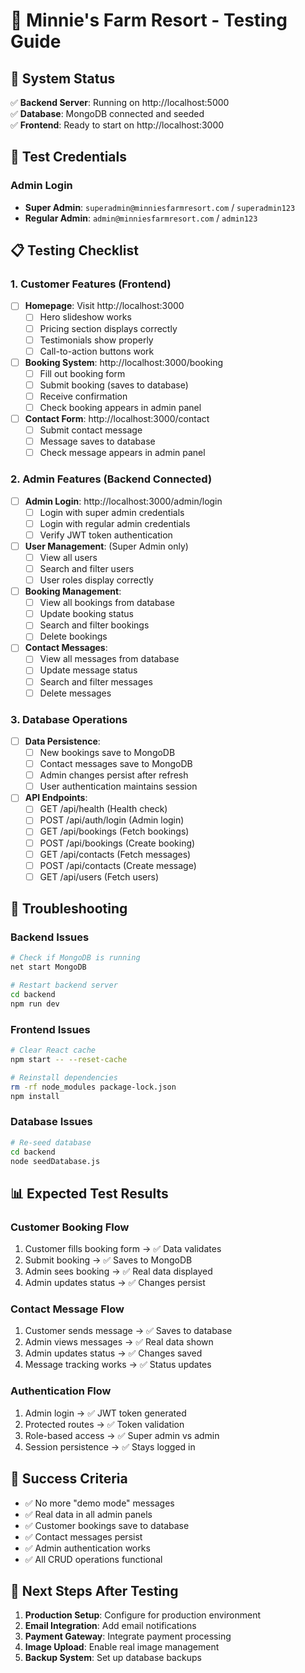 # 🧪 Minnie's Farm Resort - Testing Guide

## 🚀 System Status
✅ **Backend Server**: Running on http://localhost:5000  
✅ **Database**: MongoDB connected and seeded  
✅ **Frontend**: Ready to start on http://localhost:3000  

## 🔐 Test Credentials

### Admin Login
- **Super Admin**: `superadmin@minniesfarmresort.com` / `superadmin123`
- **Regular Admin**: `admin@minniesfarmresort.com` / `admin123`

## 📋 Testing Checklist

### 1. Customer Features (Frontend)
- [ ] **Homepage**: Visit http://localhost:3000
  - [ ] Hero slideshow works
  - [ ] Pricing section displays correctly
  - [ ] Testimonials show properly
  - [ ] Call-to-action buttons work

- [ ] **Booking System**: http://localhost:3000/booking
  - [ ] Fill out booking form
  - [ ] Submit booking (saves to database)
  - [ ] Receive confirmation
  - [ ] Check booking appears in admin panel

- [ ] **Contact Form**: http://localhost:3000/contact
  - [ ] Submit contact message
  - [ ] Message saves to database
  - [ ] Check message appears in admin panel

### 2. Admin Features (Backend Connected)
- [ ] **Admin Login**: http://localhost:3000/admin/login
  - [ ] Login with super admin credentials
  - [ ] Login with regular admin credentials
  - [ ] Verify JWT token authentication

- [ ] **User Management**: (Super Admin only)
  - [ ] View all users
  - [ ] Search and filter users
  - [ ] User roles display correctly

- [ ] **Booking Management**:
  - [ ] View all bookings from database
  - [ ] Update booking status
  - [ ] Search and filter bookings
  - [ ] Delete bookings

- [ ] **Contact Messages**:
  - [ ] View all messages from database
  - [ ] Update message status
  - [ ] Search and filter messages
  - [ ] Delete messages

### 3. Database Operations
- [ ] **Data Persistence**:
  - [ ] New bookings save to MongoDB
  - [ ] Contact messages save to MongoDB
  - [ ] Admin changes persist after refresh
  - [ ] User authentication maintains session

- [ ] **API Endpoints**:
  - [ ] GET /api/health (Health check)
  - [ ] POST /api/auth/login (Admin login)
  - [ ] GET /api/bookings (Fetch bookings)
  - [ ] POST /api/bookings (Create booking)
  - [ ] GET /api/contacts (Fetch messages)
  - [ ] POST /api/contacts (Create message)
  - [ ] GET /api/users (Fetch users)

## 🐛 Troubleshooting

### Backend Issues
```bash
# Check if MongoDB is running
net start MongoDB

# Restart backend server
cd backend
npm run dev
```

### Frontend Issues
```bash
# Clear React cache
npm start -- --reset-cache

# Reinstall dependencies
rm -rf node_modules package-lock.json
npm install
```

### Database Issues
```bash
# Re-seed database
cd backend
node seedDatabase.js
```

## 📊 Expected Test Results

### Customer Booking Flow
1. Customer fills booking form → ✅ Data validates
2. Submit booking → ✅ Saves to MongoDB
3. Admin sees booking → ✅ Real data displayed
4. Admin updates status → ✅ Changes persist

### Contact Message Flow
1. Customer sends message → ✅ Saves to database
2. Admin views messages → ✅ Real data shown
3. Admin updates status → ✅ Changes saved
4. Message tracking works → ✅ Status updates

### Authentication Flow
1. Admin login → ✅ JWT token generated
2. Protected routes → ✅ Token validation
3. Role-based access → ✅ Super admin vs admin
4. Session persistence → ✅ Stays logged in

## 🎯 Success Criteria
- ✅ No more "demo mode" messages
- ✅ Real data in all admin panels
- ✅ Customer bookings save to database
- ✅ Contact messages persist
- ✅ Admin authentication works
- ✅ All CRUD operations functional

## 🔧 Next Steps After Testing
1. **Production Setup**: Configure for production environment
2. **Email Integration**: Add email notifications
3. **Payment Gateway**: Integrate payment processing
4. **Image Upload**: Enable real image management
5. **Backup System**: Set up database backups

